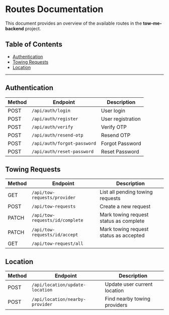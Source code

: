 # Routes Documentation

This document provides an overview of the available routes in the **tow-me-backend** project.

## Table of Contents

- [Authentication](#authentication)
- [Towing Requests](#towing-requests)
- [Location](#location)

---

## Authentication

| Method | Endpoint         | Description           |
|--------|-----------------|-----------------------|
| POST   | `/api/auth/login`   | User login            |
| POST   | `/api/auth/register`| User registration     |
| POST   | `/api/auth/verify`  | Verify OTP      |
| POST   | `/api/auth/resend-otp` | Resend OTP    |
| POST   | `/api/auth/forgot-password` | Forgot Password    |
| POST   | `/api/auth/reset-password` | Reset Password    |



## Towing Requests

| Method | Endpoint               | Description                  |
|--------|-----------------------|------------------------------|
| GET    | `/api/tow-requests/provider` | List all pending towing requests     |
| POST   | `/api/tow-requests`           | Create a new request         |
| PATCH    | `/api/tow-requests/id/complete`       | Mark towing request status as complete              |
| PATCH | `/api/tow-requests/id/accept`       | Mark towing request status as accepted        |
| GET  | `/api/tow-request/all` | 

## Location

| Method | Endpoint               | Description                  |
|--------|-----------------------|------------------------------|
| POST    | `/api/location/update-location` | Update user current location     |
| POST   | `/api/location/nearby-provider`           | Find nearby towing providers         |



